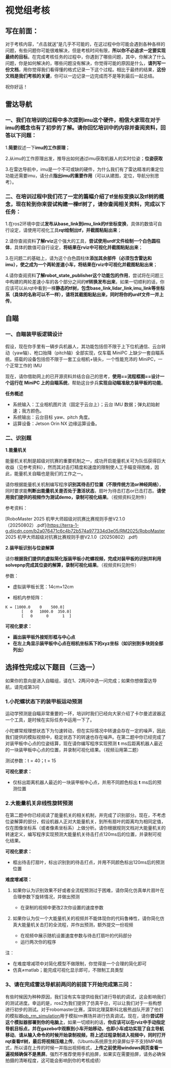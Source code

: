 # 视觉组考核

## 写在前面：

对于考核内容，“点击就送”是几乎不可能的，在这过程中你可能会遇到各种各样的问题，有些问题你可能很难解决，但是考核时间有限，**所以你不必追求一定要实现最终的目标**。在完成考核任务的过程中，你遇到了哪些问题，其中，你解决了什么问题，你是如何解决的，哪些问题没有解决，你觉得可能的原因是什么，**请列写一份文档**，用你觉得我们看得懂的格式记录一下这个过程。相比于最终的结果，**这份文档是我们考核的关键**，你可以一边记录一边完成而不是等到最后一起总结。

祝你好运！

## 雷达导航

### 一、我们在培训的过程中多次提到imu这个硬件，相信大家现在对于imu的概念也有了初步的了解。请你回忆培训中的内容并查阅资料，回答以下问题：

1.**简要**叙述一下**imu的工作原理**；

2.从imu的工作原理出发，推导出如何通过imu获取机器人的实时位姿；**位姿获取**

3.在雷达导航中，imu是一个不可或缺的硬件，为什么我们有了雷达精准的重定位功能还需要imu，请分点**指出imu的重要作用**（可以从建图，定位，导航分别思考）。



### 二、在培训过程中我们花了一定的篇幅介绍了tf坐标变换以及tf树的概念，现在轮到你来尝试构建一棵tf树了，请你查阅相关资料，完成以下任务：

1.在ros2环境中尝试**发布从base_link到imu_link的tf坐标变换**，具体的数值可自行设定，请使用可视化工具**rqt绘制出tf，并截图粘贴出来**；

2.请你查阅资料**了解rviz**这个强大的工具，**尝试使用urdf文件绘制一个白色圆柱体**，具体的数值可自行设定，**将结果在rviz中可视化并截图粘贴出来**；

3.在问题二的基础上，请为这个白色圆柱体**添加其余部件（必须包含雷达和imu），使之成为一个两轮差速小车，将结果在rviz中可视化并截图粘贴出来**；

4.请你查阅资料**了解robot_state_publisher这个功能包的作用**，尝试将在问题三中构建的两轮差速小车的各个部分之间的**tf转换发布出来**，如果一切顺利的话，你应该可以从rqt中看到一棵**静态的tf树，包含base_link,lidar_link,imu_link等坐标系（具体的名称可以不一样），请将其截图粘贴出来，同时将你的urdf文件一并上传**。



## 自瞄

### 一、自瞄装甲板逻辑设计

假设，现在你手里有一辆步兵机器人，其功能包括但不限于上下位机通信、云台转动（yaw轴）、枪口抬降（pitch轴）全部实现，仅车载 MiniPC 上缺少一套自瞄系统。搭载的设备包括但不限于一套工业相机+镜头，一个性能充沛的 MiniPC，一个正常工作的 IMU

现在，请你借助网上的已开源资料并结合自己的思考，**使用==流程框图==设计一个运行在 MiniPC 上的自瞄系统**，帮助这台步兵**实现自动瞄准敌方装甲板的功能**。

**任务概述**

- 系统输入：工业相机图片流（固定于云台上）；云台 IMU 数据；弹丸初始射速；我方颜色。
- 系统输出：云台目标 yaw、pitch 角度。
- 运算设备：Jetson Orin NX 边缘运算设备。

### 二、识别题

**1.能量机关**

能量机关机制是超级对抗赛的重要机制之一，成功开启能量机关可为队伍获得巨大收益（见参考资料），然而其对击打精度和速度的限制使人工手瞄变得困难，因此，能量机关自瞄也是我们的工作之一。

请你根据能量机关机制编写程序**识别其待击打位置（不限传统方法or神经网络）**，同时要求能**判断出能量机关是否处于激活状态**，扇叶为待击打态or已击打态。**请使用我们提供的视频作为测试demo，录制可视化结果**。（视频资料见附件）

参考资料：

[RoboMaster 2025 机甲大师超级对抗赛比赛规则手册V2.1.0（20250802）.pdf](https://terra-1-g.djicdn.com/b2a076471c6c4b72b574a977334d3e05/RM2025/RoboMaster 2025 机甲大师超级对抗赛比赛规则手册V2.1.0（20250802）.pdf)

**2.装甲板识别与位姿解算**

请你**根据我们提供的虚拟简化版装甲板小陀螺视频，完成对装甲板的识别并利用solvepnp完成其位姿的解算，录制可视化结果**。（视频资料见附件）

参数：

* 虚拟装甲板长宽：14cm×12cm

* 相机内参矩阵：

```
K = [1000.0    0    500.0]
       [   0   1000.0  350.0]
       [   0      0      1  ]
```

**可视化要求：**

* **画出装甲板外接矩形框与中心点**
* **在左上角显示装甲板中心点在相机坐标系下的xyz坐标（如识别到多块则全部列出）**



## 选择性完成以下题目（三选一）

如果你的意向是进入自瞄组，请在1、2两问中选一问完成；如果你想做雷达导航，请完成第3问

### 1.小陀螺状态下的装甲板运动预测

运动学预测是自瞄非常重要的一环，培训时我们已经向大家介绍了卡尔曼滤波器这一个工具，是时候在实际任务中运用一下了。

小陀螺常规理想状态下为匀速转动，但在实际情况中转速会存在一定的噪声，因此我们提供的模拟视频中，稳定状态下的转速也存在噪声。在第二题中你已经完成了对装甲板中心点的位姿结算，现在请你编写程序实现预测 **t** ms后距离机器人最近的一块装甲板中心点的位置，并录制可视化结果。（视频沿用第二题）

测试参数：t = 40；t = 15

**可视化要求：**

* 仅标出距离机器人最近的一块装甲板中心点，并用不同颜色标出 **t** ms后的预测位置

### 2.大能量机关非线性旋转预测

在第二题中你已经阅读了能量机关的相关机制，并完成了识别部分。现在，不考虑位姿解算的部分，假设机器人正对大能量机关，到所有扇叶的距离均为相同定值，仅在图像坐标系（或者像素坐标系）上做分析。请你根据规则文档对大能量机关的转速定义，编写程序实现预测大能量机关待击打点120ms后的位置，并录制可视化结果。

**可视化要求：**

* 框出待击打扇叶，标出识别到的待击打点，并用不同颜色标出120ms后的预测位置

**难度增减项：**

1. 如果你认为识别效果不好或者全流程预测过于困难，请你简化仿真单片扇叶在合理参数下旋转情况，并做出预测
   *  在录制的视频中更改2次你设置的速度参数

2. 如果你认为仅一个大能量机关的视频并不能体现你的代码鲁棒性，请你简化仿真大能量机关击打的全流程，并作出预测，额外提交一份视频
   * 在视频中展示随机设置速度参数与待击打扇叶的代码部分
   * 运行两次你的程序

注：

* 在难度增减项中对简化模型不做限制，你觉得是一个合理的简化即可
* 仿真≠matlab；能完成可视化显示即可，不限制工具类型

### 3、请在完成雷达导航前两问的前提下开始完成第三问：

有些时候因为种种原因，我们没有实车提供给我们进行导航的调试，这会影响我们的测试进度。幸运的是，ros2为我们提供了仿真平台，可以让我们对于一些构想进行初步的测试。对于robomaster比赛，深圳北理莫斯科北极熊战队开源了他们的模拟器[pb_rm_simulation](https://github.com/LihanChen2004/pb_rm_simulation)用于模拟rm赛场并进行仿真调试。现在，请你**尝试将这个模拟器部署到你的电脑上**，如果一切顺利的话，**你应该可以在rviz中手动指定导航目标点，并在gazebo中观察到小车开始移动，也即小车成功实现了自主导航移动**。**请从输入命令的时候开始录制视频，将上述过程录制进入视频中，同时打开rqt查看tf树，最后将视频压缩上传**。（Ubuntu系统原生的录屏似乎不支持MP4格式，所以请在上传的时候一并指出视频格式，**上传之前使用windows网页查看一遍视频确保不是黑屏**。强烈不推荐使用手机拍屏，如果实在需要拍屏，请务必确保拍摄的清晰程度，这可能会影响到你的考核成绩）


